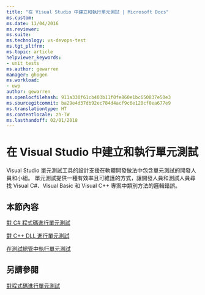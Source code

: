 ```yaml
---
title: "在 Visual Studio 中建立和執行單元測試 | Microsoft Docs"
ms.custom: 
ms.date: 11/04/2016
ms.reviewer: 
ms.suite: 
ms.technology: vs-devops-test
ms.tgt_pltfrm: 
ms.topic: article
helpviewer_keywords:
- unit tests
ms.author: gewarren
manager: ghogen
ms.workload:
- uwp
author: gewarren
ms.openlocfilehash: 911a330f61cb403b11f0fe860e1bc650837e50e3
ms.sourcegitcommit: ba29e4d37db92ec784d4acf9c6e120cf0ea677e9
ms.translationtype: HT
ms.contentlocale: zh-TW
ms.lasthandoff: 02/01/2018
---
```

# <a name="create-and-run-unit-tests-in-visual-studio"></a>在 Visual Studio 中建立和執行單元測試

Visual Studio 單元測試工具的設計支援在軟體開發做法中包含單元測試的開發人員和小組。 單元測試提供一種有效率且可維護的方式，讓開發人員和測試人員尋找 Visual C#、Visual Basic 和 Visual C++ 專案中類別方法的邏輯錯誤。

## <a name="in-this-section"></a>本節內容

[對 C# 程式碼進行單元測試](../test/unit-testing-visual-csharp-code-in-a-store-app.md)

[對 C++ DLL 進行單元測試](../test/unit-testing-a-visual-cpp-dll-for-store-apps.md)

[在測試總管中執行單元測試](../test/run-unit-tests-for-store-apps-in-visual-studio.md)

## <a name="see-also"></a>另請參閱

[對程式碼進行單元測試](../test/unit-test-your-code.md)